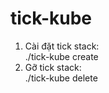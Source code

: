 # tick-kube
1. Cài đặt tick stack:  
  ./tick-kube create
2. Gỡ tick stack:    
  ./tick-kube delete

